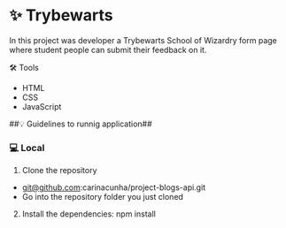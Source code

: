 # :sparkles: Trybewarts #

In this project was developer a Trybewarts School of Wizardry form page where student people can submit their feedback on it.

🛠 Tools
- HTML
- CSS
- JavaScript

##:bulb: Guidelines to runnig application##
### :computer: Local ###
1. Clone the repository 
  - git@github.com:carinacunha/project-blogs-api.git
  - Go into the repository folder you just cloned
2. Install the dependencies: npm install
